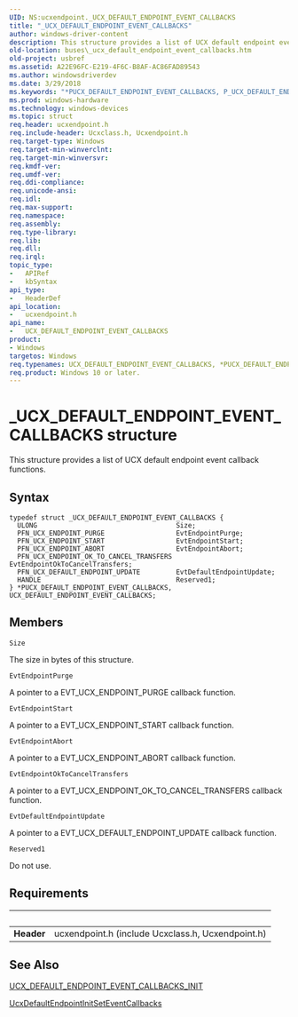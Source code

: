 ```yaml
---
UID: NS:ucxendpoint._UCX_DEFAULT_ENDPOINT_EVENT_CALLBACKS
title: "_UCX_DEFAULT_ENDPOINT_EVENT_CALLBACKS"
author: windows-driver-content
description: This structure provides a list of UCX default endpoint event callback functions.
old-location: buses\_ucx_default_endpoint_event_callbacks.htm
old-project: usbref
ms.assetid: A22E96FC-E219-4F6C-B8AF-AC86FAD89543
ms.author: windowsdriverdev
ms.date: 3/29/2018
ms.keywords: "*PUCX_DEFAULT_ENDPOINT_EVENT_CALLBACKS, P_UCX_DEFAULT_ENDPOINT_EVENT_CALLBACKS, P_UCX_DEFAULT_ENDPOINT_EVENT_CALLBACKS structure pointer [Buses], UCX_DEFAULT_ENDPOINT_EVENT_CALLBACKS, UCX_DEFAULT_ENDPOINT_EVENT_CALLBACKS structure [Buses], _UCX_DEFAULT_ENDPOINT_EVENT_CALLBACKS, buses._ucx_default_endpoint_event_callbacks, ucxendpoint/P_UCX_DEFAULT_ENDPOINT_EVENT_CALLBACKS, ucxendpoint/_UCX_DEFAULT_ENDPOINT_EVENT_CALLBACKS"
ms.prod: windows-hardware
ms.technology: windows-devices
ms.topic: struct
req.header: ucxendpoint.h
req.include-header: Ucxclass.h, Ucxendpoint.h
req.target-type: Windows
req.target-min-winverclnt: 
req.target-min-winversvr: 
req.kmdf-ver: 
req.umdf-ver: 
req.ddi-compliance: 
req.unicode-ansi: 
req.idl: 
req.max-support: 
req.namespace: 
req.assembly: 
req.type-library: 
req.lib: 
req.dll: 
req.irql: 
topic_type:
-	APIRef
-	kbSyntax
api_type:
-	HeaderDef
api_location:
-	ucxendpoint.h
api_name:
-	UCX_DEFAULT_ENDPOINT_EVENT_CALLBACKS
product:
- Windows
targetos: Windows
req.typenames: UCX_DEFAULT_ENDPOINT_EVENT_CALLBACKS, *PUCX_DEFAULT_ENDPOINT_EVENT_CALLBACKS
req.product: Windows 10 or later.
---
```


# _UCX_DEFAULT_ENDPOINT_EVENT_CALLBACKS structure
This structure provides a list of UCX default endpoint event callback functions.

## Syntax
```
typedef struct _UCX_DEFAULT_ENDPOINT_EVENT_CALLBACKS {
  ULONG                                   Size;
  PFN_UCX_ENDPOINT_PURGE                  EvtEndpointPurge;
  PFN_UCX_ENDPOINT_START                  EvtEndpointStart;
  PFN_UCX_ENDPOINT_ABORT                  EvtEndpointAbort;
  PFN_UCX_ENDPOINT_OK_TO_CANCEL_TRANSFERS EvtEndpointOkToCancelTransfers;
  PFN_UCX_DEFAULT_ENDPOINT_UPDATE         EvtDefaultEndpointUpdate;
  HANDLE                                  Reserved1;
} *PUCX_DEFAULT_ENDPOINT_EVENT_CALLBACKS, UCX_DEFAULT_ENDPOINT_EVENT_CALLBACKS;
```

## Members


`Size`

The size in bytes of this structure.

`EvtEndpointPurge`

A pointer to a EVT_UCX_ENDPOINT_PURGE callback function.

`EvtEndpointStart`

A pointer to a EVT_UCX_ENDPOINT_START callback function.

`EvtEndpointAbort`

A pointer to a EVT_UCX_ENDPOINT_ABORT callback function.

`EvtEndpointOkToCancelTransfers`

A pointer to a EVT_UCX_ENDPOINT_OK_TO_CANCEL_TRANSFERS callback function.

`EvtDefaultEndpointUpdate`

A pointer to a EVT_UCX_DEFAULT_ENDPOINT_UPDATE callback function.

`Reserved1`

Do not use.


## Requirements
| &nbsp; | &nbsp; |
| ---- |:---- |
| **Header** | ucxendpoint.h (include Ucxclass.h, Ucxendpoint.h) |

## See Also

<a href="https://msdn.microsoft.com/library/windows/hardware/mt187950">UCX_DEFAULT_ENDPOINT_EVENT_CALLBACKS_INIT</a>



<a href="https://msdn.microsoft.com/library/windows/hardware/mt188037">UcxDefaultEndpointInitSetEventCallbacks</a>